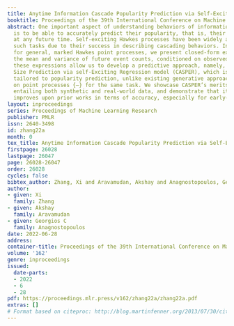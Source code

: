 ```yaml
---
title: Anytime Information Cascade Popularity Prediction via Self-Exciting Processes
booktitle: Proceedings of the 39th International Conference on Machine Learning
abstract: One important aspect of understanding behaviors of information cascades
  is to be able to accurately predict their popularity, that is, their message counts
  at any future time. Self-exciting Hawkes processes have been widely adopted for
  such tasks due to their success in describing cascading behaviors. In this paper,
  for general, marked Hawkes point processes, we present closed-form expressions for
  the mean and variance of future event counts, conditioned on observed events. Furthermore,
  these expressions allow us to develop a predictive approach, namely, Cascade Anytime
  Size Prediction via self-Exciting Regression model (CASPER), which is specifically
  tailored to popularity prediction, unlike existing generative approaches {–} based
  on point processes {–} for the same task. We showcase CASPER’s merits via experiments
  entailing both synthetic and real-world data, and demonstrate that it considerably
  improves upon prior works in terms of accuracy, especially for early-stage prediction.
layout: inproceedings
series: Proceedings of Machine Learning Research
publisher: PMLR
issn: 2640-3498
id: zhang22a
month: 0
tex_title: Anytime Information Cascade Popularity Prediction via Self-Exciting Processes
firstpage: 26028
lastpage: 26047
page: 26028-26047
order: 26028
cycles: false
bibtex_author: Zhang, Xi and Aravamudan, Akshay and Anagnostopoulos, Georgios C
author:
- given: Xi
  family: Zhang
- given: Akshay
  family: Aravamudan
- given: Georgios C
  family: Anagnostopoulos
date: 2022-06-28
address:
container-title: Proceedings of the 39th International Conference on Machine Learning
volume: '162'
genre: inproceedings
issued:
  date-parts:
  - 2022
  - 6
  - 28
pdf: https://proceedings.mlr.press/v162/zhang22a/zhang22a.pdf
extras: []
# Format based on citeproc: http://blog.martinfenner.org/2013/07/30/citeproc-yaml-for-bibliographies/
---
```

